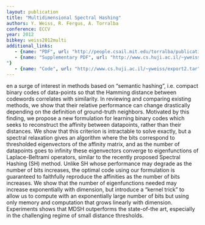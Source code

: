 ```yaml
---
layout: publication
title: "Multidimensional Spectral Hashing"
authors: Y. Weiss, R. Fergus, A. Torralba
conference: ECCV
year: 2012
bibkey: weiss2012multi
additional_links:
   - {name: "PDF", url: "http://people.csail.mit.edu/torralba/publications/msh_eccv12.pdf"}
   - {name: "Supplementary PDF", url: "http://www.cs.huji.ac.il/~yweiss/hashingWithKernelTrick.pdf
"}
   - {name: "Code", url: "http://www.cs.huji.ac.il/~yweiss/export2.tar"}
---
```

en a surge of interest in methods based on “semantic hashing”,
i.e. compact binary codes of data-points so that the Hamming distance
between codewords correlates with similarity. In reviewing and
comparing existing methods, we show that their relative performance can
change drastically depending on the definition of ground-truth neighbors.
Motivated by this finding, we propose a new formulation for learning binary
codes which seeks to reconstruct the affinity between datapoints,
rather than their distances. We show that this criterion is intractable
to solve exactly, but a spectral relaxation gives an algorithm where the
bits correspond to thresholded eigenvectors of the affinity matrix, and
as the number of datapoints goes to infinity these eigenvectors converge
to eigenfunctions of Laplace-Beltrami operators, similar to the recently
proposed Spectral Hashing (SH) method. Unlike SH whose performance
may degrade as the number of bits increases, the optimal code using
our formulation is guaranteed to faithfully reproduce the affinities as
the number of bits increases. We show that the number of eigenfunctions
needed may increase exponentially with dimension, but introduce a “kernel
trick” to allow us to compute with an exponentially large number of
bits but using only memory and computation that grows linearly with
dimension. Experiments shows that MDSH outperforms the state-of-the
art, especially in the challenging regime of small distance thresholds.
